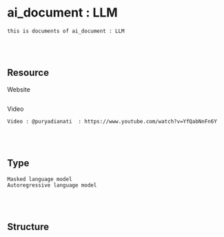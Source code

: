 <!--------------------------------------------------------------------------------- Description -->
# ai_document : LLM
    this is documents of ai_document : LLM

<!--------------------------------------------------------------------------------- Resource -->
<br><br>

## Resource
<!-------------------------- Website -->
Website
```
```
<!-------------------------- Video -->
Video
```
Video : @puryadianati  : https://www.youtube.com/watch?v=YfQabNnFn6Y
```

<!--------------------------------------------------------------------------------- Type -->
<br><br>

## Type
    Masked language model
    Autoregressive language model


<!--------------------------------------------------------------------------------- Structure -->
<br><br>

## Structure